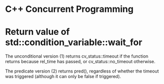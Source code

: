 # C++ Concurrent Programming
# Return value of std::condition_variable::wait_for

The unconditional version (1) returns cv_status::timeout if the function returns because rel_time has passed, or cv_status::no_timeout otherwise.

The predicate version (2) returns pred(), regardless of whether the timeout was triggered (although it can only be false if triggered).


